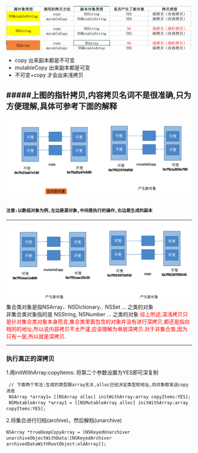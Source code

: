 ![](深浅copy.png)

- copy 出来副本都是不可变
- mutableCopy 出来副本都是可变
- 不可变+copy 才会出来浅拷贝 

#####上图的指针拷贝,内容拷贝名词不是很准确,只为方便理解,具体可参考下面的解释
---

![](Snip20150930_1.png)
#### `注意:以数组对象为例,左边是源对象,中间是执行的操作,右边是生成的副本`
---

![](Snip20150930_3.png)
集合类对象是指NSArray、NSDictionary、NSSet ... 之类的对象<br>
非集合类对象指的是 NSString, NSNumber ... 之类的对象
<font color = red>
综上所述,深浅拷贝只是针对集合类对象本身而言,集合类里面包含的对象并没有进行深拷贝,都还是指向相同的地址,所以说内容拷贝不太严谨,应该理解为单层深拷贝.对于非集合类,因为只有一层,所以就是深拷贝.
</font>

---

### 执行真正的深拷贝
1.用initWithArray:copyItems: 将第二个参数设置为YES即可深复制
```objc
 // 下面两个写法:生成的类型跟array无关,alloc已经决定类型和地址,向对象都发送copy消息
 NSArray *array1= [[NSArray alloc] initWithArray:array copyItems:YES];
 NSMutableArray *array1 = [[NSMutableArray alloc] initWithArray:array copyItems:YES];
```

2.将集合进行归档(archive)，然后解档(unarchive)
```objc
NSArray *trueDeepCopyArray = [NSKeyedUnarchiver unarchiveObjectWithData:[NSKeyedArchiver archivedDataWithRootObject:oldArray]];
```